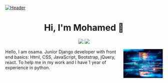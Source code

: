 [![Header](https://github.com/adamalston/adamalston/raw/master/profile.gif)](https://www.adamalston.com/)
<h1 align="center">Hi, I'm Mohamed 👋</h1>
<p align="center">
    <a href="https://www.linkedin.com/in/mohamedabusrea"><img src="https://img.shields.io/badge/linkedin-%230177B5?style=flat&logo=linkedin&logoColor=white"/></a>
    <a href="https://www.instagram.com/osama11565/"><img src="https://img.shields.io/badge/instagram-%23E4415F?style=flat&logo=instagram&logoColor=white"/></a>
  </p>
  
  <img src="https://github.com/OsamaMohammed3332/OsamaMohammed3332/blob/main/profile-img.png" align="right" width="25%"/>

Hello, I am osama. Junior Django developer with front end basics: Html, CSS, JavaScript, Bootstrap, jQuery, react. To help me in my work and I have 1 year of experience in python.
